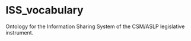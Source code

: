 # ISS_vocabulary
Ontology for the Information Sharing System of the CSM/ASLP legislative instrument.
